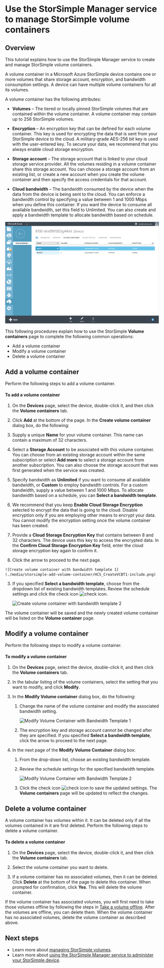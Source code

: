 <properties 
   pageTitle="Manage your StorSimple volume containers | Microsoft Azure"
   description="Explains how you can use the StorSimple Manager service volume containers page to add, modify, or delete a volume container."
   services="storsimple"
   documentationCenter="NA"
   authors="SharS"
   manager="carolz"
   editor="" />

<tags 
   ms.service="storsimple"
   ms.devlang="NA"
   ms.topic="article"
   ms.tgt_pltfrm="NA"
   ms.workload="TBD"
   ms.date="01/08/2016"
   ms.author="v-sharos" />

# Use the StorSimple Manager service to manage StorSimple volume containers
## Overview
This tutorial explains how to use the StorSimple Manager service to create and manage StorSimple volume containers.

A volume container in a Microsoft Azure StorSimple device contains one or more volumes that share storage account, encryption, and bandwidth consumption settings. A device can have multiple volume containers for all its volumes. 

A volume container has the following attributes:

* **Volumes** – The tiered or locally pinned StorSimple volumes that are contained within the volume container. A volume container may contain up to 256 StorSimple volumes.

* **Encryption** – An encryption key that can be defined for each volume container. This key is used for encrypting the data that is sent from your StorSimple device to the cloud. A military-grade AES-256 bit key is used with the user-entered key. To secure your data, we recommend that you always enable cloud storage encryption.

* **Storage account** – The storage account that is linked to your cloud storage service provider. All the volumes residing in a volume container share this storage account. You can choose a storage account from an existing list, or create a new account when you create the volume container and then specify the access credentials for that account.

* **Cloud bandwidth** – The bandwidth consumed by the device when the data from the device is being sent to the cloud. You can enforce a bandwidth control by specifying a value between 1 and 1000 Mbps when you define this container. If you want the device to consume all available bandwidth, set this field to Unlimited. You can also create and apply a bandwidth template to allocate bandwidth based on schedule.


![Volume containers page](./media/storsimple-manage-volume-containers/HCS_VolumeContainersPage.png)

This following procedures explain how to use the StorSimple **Volume containers** page to complete the following common operations:

* Add a volume container 
* Modify a volume container 
* Delete a volume container 

## Add a volume container
Perform the following steps to add a volume container.

<!--author=SharS last changed: 1/7/2016-->

#### To add a volume container

1. On the **Devices** page, select the device, double-click it, and then click the **Volume containers** tab.

2. Click **Add** at the bottom of the page. In the **Create volume container** dialog box, do the following:

  1. Supply a unique **Name** for your volume container. This name can contain a maximum of 32 characters.
  2. Select a **Storage Account** to be associated with this volume container. You can choose from an existing storage account within the same subscription or select **Add more** to select a storage account from another subscription. You can also choose the storage account that was first generated when the service was created.
  3. Specify bandwidth as **Unlimited** if you want to consume all available bandwidth, or **Custom** to employ bandwidth controls. For a custom bandwidth, supply a value between 1 and 1000 Mbps. To allocate bandwidth based on a schedule, you can **Select a bandwidth template**.
  4. We recommend that you keep **Enable Cloud Storage Encryption** selected to encrypt the data that is going to the cloud. Disable encryption only if you are employing other means to encrypt your data. You cannot modify the encryption setting once the volume container has been created.
  5. Provide a **Cloud Storage Encryption Key** that contains between 8 and 32 characters. The device uses this key to access the encrypted data. In the **Confirm Cloud Storage Encryption Key** field, enter the cloud storage encryption key again to confirm it. 
  6. Click the arrow to proceed to the next page.

    ![Create volume container with bandwidth template 1](./media/storsimple-add-volume-container/HCS_CreateVCBT1-include.png) 

3. If you specified **Select a bandwidth template**, choose from the dropdown list of existing bandwidth templates. Review the schedule settings and click the check icon ![check icon](./media/storsimple-configure-new-storage-account/HCS_CheckIcon-include.png).

    ![Create volume container with bandwidth template 2](./media/storsimple-add-volume-container/HCS_CreateVCBT2-include.png) 

The volume container will be saved and the newly created volume container will be listed on the **Volume container** page.
 


## Modify a volume container
Perform the following steps to modify a volume container.

<!--author=SharS last changed: 1/7/2016-->

#### To modify a volume container

1. On the **Devices** page, select the device, double-click it, and then click the **Volume containers** tab.

2. In the tabular listing of the volume containers, select the setting that you want to modify, and click **Modify**.

3. In the **Modify Volume container** dialog box, do the following:

    1. Change the name of the volume container and modify the associated bandwidth setting. 

        ![Modify Volume Container with Bandwidth Template 1](./media/storsimple-modify-volume-container/HCS_ModifyVCBT1-include.png)

    2. The encryption key and storage account cannot be changed after they are specified. If you specified **Select a bandwidth template**, click the arrow to proceed to the next page.

4. In the next page of the **Modify Volume Container** dialog box:

    1. From the drop-down list, choose an existing bandwidth template.

    2. Review the schedule settings for the specified bandwidth template.

        ![Modify Volume Container with Bandwidth Template 2](./media/storsimple-modify-volume-container/HCS_ModifyVCBT2-include.png)

    3. Click the check icon ![check icon](./media/storsimple-modify-volume-container/HCS_CheckIcon-include.png) to save the updated settings. The **Volume containers** page will be updated to reflect the changes.

 





## Delete a volume container
A volume container has volumes within it. It can be deleted only if all the volumes contained in it are first deleted. Perform the following steps to delete a volume container.

<!--author=SharS last changed: 9/16/15-->

#### To delete a volume container

1. On the **Devices** page, select the device, double-click it, and then click the **Volume containers** tab.

2. Select the volume container you want to delete.

3. If a volume container has no associated volumes, then it can be deleted. Click **Delete** at the bottom of the page to delete this container. When prompted for confirmation, click **Yes**. This will delete the volume container.

If the volume container has associated volumes, you will first need to take those volumes offline by following the steps in [Take a volume offline](../articles/storsimple/storsimple-manage-volumes.md#take-a-volume-offline). After the volumes are offline, you can delete them. When the volume container has no associated volumes, delete the volume container as described above.


## Next steps
* Learn more about [managing StorSimple volumes](storsimple-manage-volumes.md). 
* Learn more about [using the StorSimple Manager service to administer your StorSimple device](storsimple-manager-service-administration.md).

